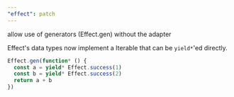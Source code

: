 ```yaml
---
"effect": patch
---
```


allow use of generators (Effect.gen) without the adapter

Effect's data types now implement a Iterable that can be `yield*`'ed directly.

```ts
Effect.gen(function* () {
  const a = yield* Effect.success(1)
  const b = yield* Effect.success(2)
  return a + b
})
```

